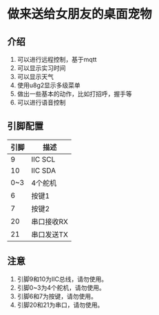 # 做来送给女朋友的桌面宠物

## 介绍

1. 可以进行远程控制，基于mqtt
2. 可以显示实习时间
3. 可以显示天气
4. 使用u8g2显示多级菜单
5. 做出一些基本的动作，比如打招呼，握手等
6. 可以进行语音控制

## 引脚配置

| 引脚 | 描述 |
| --- | --- |
| 9   | IIC SCL|
| 10   | IIC SDA|
| 0~3 | 4个舵机 |
| 6  | 按键1  |
| 7  | 按键2  |
| 20  | 串口接收RX  |
| 21  | 串口发送TX  |


## 注意

1. 引脚9和10为IIC总线，请勿使用。
2. 引脚0~3为4个舵机，请勿使用。
3. 引脚6和7为按键，请勿使用。
4. 引脚20和21为串口，请勿使用。
